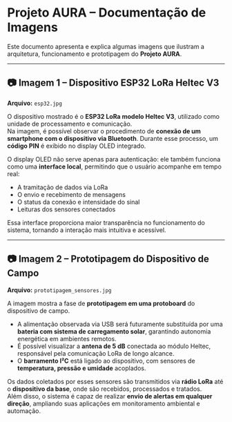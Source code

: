 # Projeto AURA – Documentação de Imagens

Este documento apresenta e explica algumas imagens que ilustram a arquitetura, funcionamento e prototipagem do **Projeto AURA**.

---

## 📷 Imagem 1 – Dispositivo ESP32 LoRa Heltec V3
**Arquivo:** `esp32.jpg`

O dispositivo mostrado é o **ESP32 LoRa modelo Heltec V3**, utilizado como unidade de processamento e comunicação.  
Na imagem, é possível observar o procedimento de **conexão de um smartphone com o dispositivo via Bluetooth**. Durante esse processo, um **código PIN** é exibido no display OLED integrado.  

O display OLED não serve apenas para autenticação: ele também funciona como uma **interface local**, permitindo que o usuário acompanhe em tempo real:  
- A tramitação de dados via LoRa  
- O envio e recebimento de mensagens  
- O status da conexão e intensidade do sinal  
- Leituras dos sensores conectados  

Essa interface proporciona maior transparência no funcionamento do sistema, tornando a interação mais intuitiva e acessível.

---

## 📷 Imagem 2 – Prototipagem do Dispositivo de Campo
**Arquivo:** `prototipagem_sensores.jpg`

A imagem mostra a fase de **prototipagem em uma protoboard** do dispositivo de campo.  

- A alimentação observada via USB será futuramente substituída por uma **bateria com sistema de carregamento solar**, garantindo autonomia energética em ambientes remotos.  
- É possível visualizar a **antena de 5 dB** conectada ao módulo Heltec, responsável pela comunicação LoRa de longo alcance.  
- O **barramento I²C** está ligado ao dispositivo, com sensores de **temperatura, pressão e umidade** acoplados.  

Os dados coletados por esses sensores são transmitidos via **rádio LoRa** até o **dispositivo da base**, onde são recebidos, processados e tratados.  
Além disso, o sistema é capaz de realizar **envio de alertas em qualquer direção**, ampliando suas aplicações em monitoramento ambiental e automação.  



